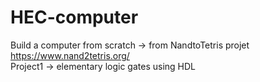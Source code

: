 # HEC-computer
Build a computer from scratch -> from NandtoTetris projet https://www.nand2tetris.org/<br/>
Project1 -> elementary logic gates using HDL 

